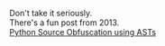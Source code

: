 Don't take it seriously.  
There's a fun post from 2013.  
[Python Source Obfuscation using ASTs](http://jbremer.org/python-source-obfuscation-using-asts/)

